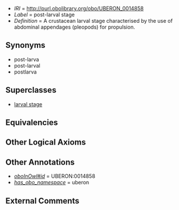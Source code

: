  * *IRI* = http://purl.obolibrary.org/obo/UBERON_0014858
 * *Label* = post-larval stage
 * *Definition* = A crustacean larval stage characterised by the use of abdominal appendages (pleopods) for propulsion.

## Synonyms

 * post-larva
 * post-larval
 * postlarva

## Superclasses

 * [larval stage](../../UBERON/69/UBERON_0000069.md)

## Equivalencies


## Other Logical Axioms


## Other Annotations

 * *[oboInOwl#id](../../id/oboInOwl#id.md)* = UBERON:0014858
 * *[has_obo_namespace](../../ce/oboInOwl#hasOBONamespace.md)* = uberon

## External Comments

